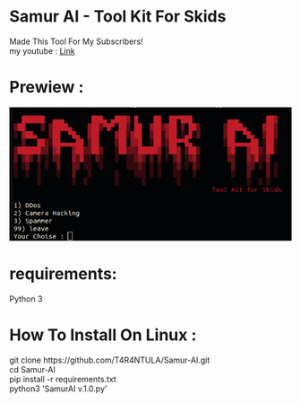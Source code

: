 
<h1> Samur AI - Tool Kit For Skids </h1>
Made This Tool For My Subscribers! <br> 
my youtube : <a href = "https://www.youtube.com/channel/UCzEbfWie9VwFhM2ybQFVUlg"> Link  </a>
<h1> Prewiew : </h1>
<img src="https://raw.githubusercontent.com/T4R4NTULA/Samur-AI/main/SamurAI.png" >
<h1> requirements: </h1>
Python 3  <br>
<h1> How To Install On Linux : </h1>
git clone https://github.com/T4R4NTULA/Samur-AI.git <br>
cd Samur-AI <br>
pip install -r requirements.txt <br>
python3 'SamurAI v.1.0.py'

